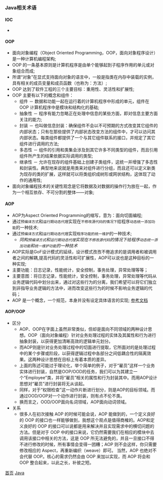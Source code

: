 ### Java相关术语

#### IOC
* 

#### OOP
* 面向对象编程（Object Oriented Programming，OOP，面向对象程序设计）是一种计算机编程架构;
* OOP 的一条基本原则是计算机程序是由单个能够起到子程序作用的单元或对象组合而成;
* 所谓“对象”在显式支持面向对象的语言中，一般是指类在内存中装载的实例，具有相关的成员变量和成员函数（也称为：方法）;
* OOP 达到了软件工程的三个主要目标：重用性、灵活性和扩展性;
* OOP 主要有以下的概念和组件：
    *  组件 － 数据和功能一起在运行着的计算机程序中形成的单元，组件在 OOP 计算机程序中是模块和结构化的基础;
    *  抽象性 － 程序有能力忽略正在处理中信息的某些方面，即对信息主要方面关注的能力;
    *  封装 － 也叫做信息封装：确保组件不会以不可预期的方式改变其它组件的内部状态；只有在那些提供了内部状态改变方法的组件中，才可以访问其内部状态。每类组件都提供了一个与其它组件联系的接口，并规定了其它组件进行调用的方法;
    *  多态性 － 组件的引用和类集会涉及到其它许多不同类型的组件，而且引用组件所产生的结果依据实际调用的类型;
    *  继承性 － 允许在现存的组件基础上创建子类组件，这统一并增强了多态性和封装性。典型地来说就是用类来对组件进行分组，而且还可以定义新类为现存的类的扩展，这样就可以将类组织成树形或网状结构，这体现了动作的通用性;
* 面向对象编程技术的关键性观念是它将数据及对数据的操作行为放在一起，作为一个相互依存、不可分割的整体——对象;

#### AOP
* AOP为Aspect Oriented Programming的缩写，意为：面向切面编程;
* 通过`预编译方式`和`运行期动态代理`实现在`不修改源代码的情况下`给程序`动态统一添加功能`的一种技术;
* 通过`预编译方式`和`运行期动态代理`实现`程序功能的统一维护`的一种技术;
    * *同构`预编译方式`和`运行期动态代理`实现在`不修改源代码`的情况下给程序`动态统一添加功能`和`统一维护功能`的一种技术*
* AOP实际是GoF设计模式的延续，设计模式孜孜不倦追求的是调用者和被调用者之间的解耦,提高代码的灵活性和可扩展性，AOP可以说也是这种目标的一种实现;
* 主要功能：日志记录，性能统计，安全控制，事务处理，异常处理等等；
* 主要意图：将日志记录，性能统计，安全控制，事务处理，异常处理等代码从业务逻辑代码中划分出来，通过对这些行为的分离，我们希望可以将它们独立到非指导业务逻辑的方法中，进而改变这些行为的时候不影响业务逻辑的代码；
* AOP 是一个概念，一个规范，本身并没有设定具体语言的实现;
[参考文档](https://baike.baidu.com/item/AOP/1332219?fr=aladdin)

#### AOP/OOP
* 区分
    * AOP、OOP在字面上虽然非常类似，但却是面向不同领域的两种设计思想。OOP（面向对象编程）针对业务处理过程的实体及其属性和行为进行抽象封装，以获得更加清晰高效的逻辑单元划分。
    * 而AOP则是针对业务处理过程中的切面进行提取，它所面对的是处理过程中的某个步骤或阶段，以获得逻辑过程中各部分之间低耦合性的隔离效果。这两种设计思想在目标上有着本质的差异。
    * 上面的陈述可能过于理论化，举个简单的例子，对于“雇员”这样一个业务实体进行封装，自然是OOP/OOD的任务，我们可以为其建立一个“Employee”类，并将“雇员”相关的属性和行为封装其中。而用AOP设计思想对“雇员”进行封装将无从谈起。
    * 同样，对于“权限检查”这一动作片断进行划分，则是AOP的目标领域。而通过OOD/OOP对一个动作进行封装，则有点不伦不类。
    * 换而言之，OOD/OOP面向名词领域，AOP面向动词领域。
* 关系
    * 很多人在初次接触 AOP 的时候可能会说，AOP 能做到的，一个定义良好的 OOP 的接口也一样能够做到，我想这个观点是值得商榷的。AOP和定义良好的 OOP 的接口可以说都是用来解决并且实现需求中的横切问题的方法。但是对于 OOP 中的接口来说，它仍然需要我们在相应的模块中去调用该接口中相关的方法，这是 OOP 所无法避免的，并且一旦接口不得不进行修改的时候，所有事情会变得一团糟；AOP 则不会这样，你只需要修改相应的 Aspect，再重新编织（weave）即可。 当然，AOP 也绝对不会代替 OOP。核心的需求仍然会由 OOP 来加以实现，而 AOP 将会和 OOP 整合起来，以此之长，补彼之短。


[首页](../../README.md)  [Java](java.md)

